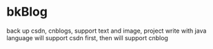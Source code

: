 # bkBlog
back up csdn, cnblogs, support text and image, project write with java language
will support csdn first, then will support cnblog
